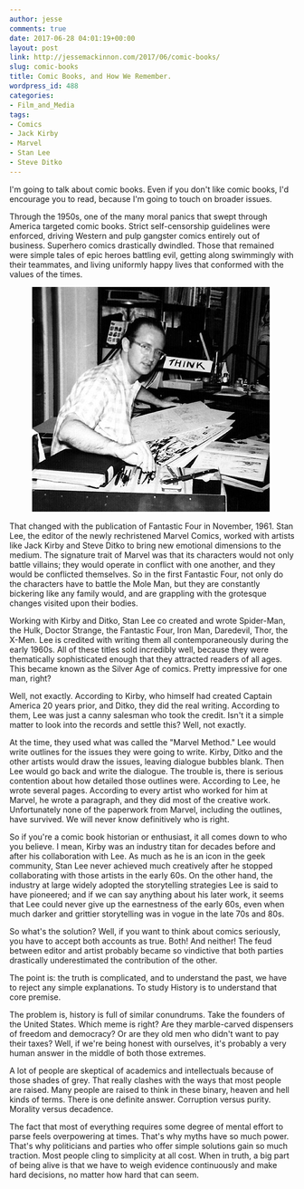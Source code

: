 ```yaml
---
author: jesse
comments: true
date: 2017-06-28 04:01:19+00:00
layout: post
link: http://jessemackinnon.com/2017/06/comic-books/
slug: comic-books
title: Comic Books, and How We Remember.
wordpress_id: 488
categories:
- Film_and_Media
tags:
- Comics
- Jack Kirby
- Marvel
- Stan Lee
- Steve Ditko
---
```


I'm going to talk about comic books. Even if you don't like comic books, I'd encourage you to read, because I'm going to touch on broader issues.

Through the 1950s, one of the many moral panics that swept through America targeted comic books. Strict self-censorship guidelines were enforced, driving Western and pulp gangster comics entirely out of business. Superhero comics drastically dwindled. Those that remained were simple tales of epic heroes battling evil, getting along swimmingly with their teammates, and living uniformly happy lives that conformed with the values of the times.

<figure class="img--centered">
  <img src="/images/2017/ditko.jpg" alt="">
</figure>

That changed with the publication of Fantastic Four in November, 1961. Stan Lee, the editor of the newly rechristened Marvel Comics, worked with artists like Jack Kirby and Steve Ditko to bring new emotional dimensions to the medium. The signature trait of Marvel was that its characters would not only battle villains; they would operate in conflict with one another, and they would be conflicted themselves. So in the first Fantastic Four, not only do the characters have to battle the Mole Man, but they are constantly bickering like any family would, and are grappling with the grotesque changes visited upon their bodies.

Working with Kirby and Ditko, Stan Lee co created and wrote Spider-Man, the Hulk, Doctor Strange, the Fantastic Four, Iron Man, Daredevil, Thor, the X-Men. Lee is credited with writing them all contemporaneously during the early 1960s. All of these titles sold incredibly well, because they were thematically sophisticated enough that they attracted readers of all ages. This became known as the Silver Age of comics. Pretty impressive for one man, right?

Well, not exactly. According to Kirby, who himself had created Captain America 20 years prior, and Ditko, they did the real writing. According to them, Lee was just a canny salesman who took the credit. Isn't it a simple matter to look into the records and settle this? Well, not exactly.

At the time, they used what was called the "Marvel Method." Lee would write outlines for the issues they were going to write. Kirby, Ditko and the other artists would draw the issues, leaving dialogue bubbles blank. Then Lee would go back and write the dialogue. The trouble is, there is serious contention about how detailed those outlines were. According to Lee, he wrote several pages. According to every artist who worked for him at Marvel, he wrote a paragraph, and they did most of the creative work. Unfortunately none of the paperwork from Marvel, including the outlines, have survived. We will never know definitively who is right.

So if you're a comic book historian or enthusiast, it all comes down to who you believe. I mean, Kirby was an industry titan for decades before and after his collaboration with Lee. As much as he is an icon in the geek community, Stan Lee never achieved much creatively after he stopped collaborating with those artists in the early 60s. On the other hand, the industry at large widely adopted the storytelling strategies Lee is said to have pioneered; and if we can say anything about his later work, it seems that Lee could never give up the earnestness of the early 60s, even when much darker and grittier storytelling was in vogue in the late 70s and 80s.

So what's the solution? Well, if you want to think about comics seriously, you have to accept both accounts as true. Both! And neither! The feud between editor and artist probably became so vindictive that both parties drastically underestimated the contribution of the other.

The point is: the truth is complicated, and to understand the past, we have to reject any simple explanations. To study History is to understand that core premise.

The problem is, history is full of similar conundrums. Take the founders of the United States. Which meme is right? Are they marble-carved dispensers of freedom and democracy? Or are they old men who didn't want to pay their taxes? Well, if we're being honest with ourselves, it's probably a very human answer in the middle of both those extremes.

A lot of people are skeptical of academics and intellectuals because of those shades of grey. That really clashes with the ways that most people are raised. Many people are raised to think in these binary, heaven and hell kinds of terms. There is one definite answer. Corruption versus purity. Morality versus decadence.

The fact that most of everything requires some degree of mental effort to parse feels overpowering at times. That's why myths have so much power. That's why politicians and parties who offer simple solutions gain so much traction. Most people cling to simplicity at all cost. When in truth, a big part of being alive is that we have to weigh evidence continuously and make hard decisions, no matter how hard that can seem.
